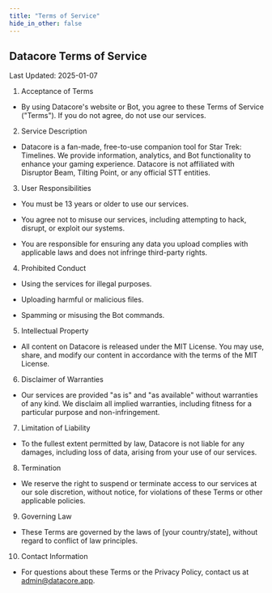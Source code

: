 ```yaml
---
title: "Terms of Service"
hide_in_other: false
---
```


## Datacore Terms of Service

Last Updated: 2025-01-07

1. Acceptance of Terms

- By using Datacore's website or Bot, you agree to these Terms of Service ("Terms"). If you do not agree, do not use our services.

2. Service Description

- Datacore is a fan-made, free-to-use companion tool for Star Trek: Timelines. We provide information, analytics, and Bot functionality to enhance your gaming experience. Datacore is not affiliated with Disruptor Beam, Tilting Point, or any official STT entities.

3. User Responsibilities

- You must be 13 years or older to use our services.

- You agree not to misuse our services, including attempting to hack, disrupt, or exploit our systems.

- You are responsible for ensuring any data you upload complies with applicable laws and does not infringe third-party rights.

4. Prohibited Conduct

- Using the services for illegal purposes.

- Uploading harmful or malicious files.

- Spamming or misusing the Bot commands.

5. Intellectual Property

- All content on Datacore is released under the MIT License. You may use, share, and modify our content in accordance with the terms of the MIT License.

6. Disclaimer of Warranties

- Our services are provided "as is" and "as available" without warranties of any kind. We disclaim all implied warranties, including fitness for a particular purpose and non-infringement.

7. Limitation of Liability

- To the fullest extent permitted by law, Datacore is not liable for any damages, including loss of data, arising from your use of our services.

8. Termination

- We reserve the right to suspend or terminate access to our services at our sole discretion, without notice, for violations of these Terms or other applicable policies.

9. Governing Law

- These Terms are governed by the laws of [your country/state], without regard to conflict of law principles.

10. Contact Information

- For questions about these Terms or the Privacy Policy, contact us at admin@datacore.app.